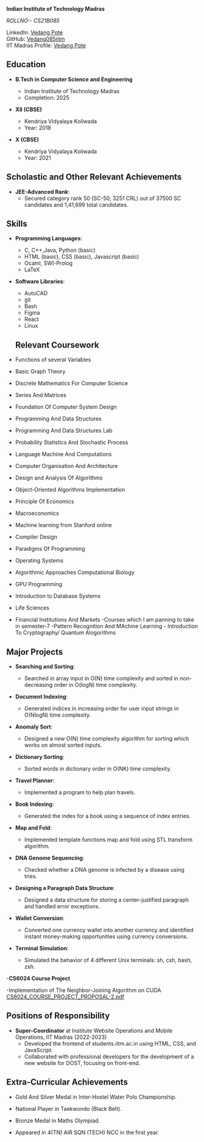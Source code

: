 **Indian Institute of Technology Madras**

*ROLLNO:- CS21B085*  


LinkedIn: [Vedang Pote](https://www.linkedin.com/in/vedang-pote-8445b722a)  
GitHub: [Vedang085iitm](https://github.com/Vedang085iitm)  
IIT Madras Profile: [Vedang Pote](http://www.cse.iitm.ac.in/profile.php?arg=Mjg4OQ==)



## Education
- **B.Tech in Computer Science and Engineering**  
  - Indian Institute of Technology Madras  
  - Completion: 2025

- **XII (CBSE)**  
  - Kendriya Vidyalaya Koliwada
  - Year: 2018

- **X (CBSE)**  
  - Kendriya Vidyalaya Koliwada
  - Year: 2021

## Scholastic and Other Relevant Achievements
- **JEE-Advanced Rank**:
  - Secured category rank 50 (SC-50, 3251 CRL) out of 37500 SC candidates and 1,41,699 total candidates.
 
## Skills
- **Programming Languages**:
  - C, C++,Java, Python (basic)
  - HTML (basic), CSS (basic), Javascript (basic)
  - Ocaml, SWI-Prolog
  - LaTeX
- **Software Libraries**:
  - AutoCAD
  - git
  - Bash
  - Figma
  - React
  - Linux
 
  ## Relevant Coursework
- Functions of several Variables
- Basic Graph Theory
- Discrete Mathematics For Computer Science
- Series And Matrices
- Foundation Of Computer System Design
- Programming And Data Structures
- Programming And Data Structures Lab
- Probability Statistics And Stochastic Process
- Language Machine And Computations
- Computer Organisation And Architecture
- Design and Analysis Of Algorithms
- Object-Oriented Algorithms Implementation
- Principle Of Economics
- Macroeconomics
- Machine learning from Stanford online
- Compiler Design
- Paradigms Of Programming
- Operating Systems
- Algorithmic Approaches Computational Biology
- GPU Programming
- Introduction to Database Systems
- Life Sciences
- Financial Institutions And Markets
         -Courses which I am panning to take in semester-7
              -Pattern Recognition And MAchine Learning
              - Introduction To Cryptography/ Quantum Alogorithms

## Major Projects
- **Searching and Sorting**:
  - Searched in array input in O(N) time complexity and sorted in non-decreasing order in O(logN) time complexity.

- **Document Indexing**:
  - Generated indices in increasing order for user input strings in O(NlogN) time complexity.

- **Anomaly Sort**:
  - Designed a new O(N) time complexity algorithm for sorting which works on almost sorted inputs.

- **Dictionary Sorting**:
  - Sorted words in dictionary order in O(NK) time complexity.

- **Travel Planner**:
  - Implemented a program to help plan travels.

- **Book Indexing**:
  - Generated the index for a book using a sequence of index entries.

- **Map and Fold**:
  - Implemented template functions map and fold using STL transform algorithm.

- **DNA Genome Sequencing**:
  - Checked whether a DNA genome is infected by a disease using tries.

- **Designing a Paragraph Data Structure**:
  - Designed a data structure for storing a center-justified paragraph and handled error exceptions.

- **Wallet Conversion**:
  - Converted one currency wallet into another currency and identified instant money-making opportunities using currency conversions.

- **Terminal Simulation**:
  - Simulated the behavior of 4 different Unix terminals: sh, csh, bash, zsh.

-**CS6024 Course Project**


-Implementation of The Neighbor-Joining Algorithm on CUDA  [CS6024_COURSE_PROJECT_PROPOSAL-2.pdf](https://github.com/Vedang085iitm/Resume/files/14787835/CS6024_COURSE_PROJECT_PROPOSAL-2.pdf)


## Positions of Responsibility
- **Super-Coordinator** at Institute Website Operations and Mobile Operations, IIT Madras (2022-2023)
  - Developed the frontend of students.iitm.ac.in using HTML, CSS, and JavaScript.
  - Collaborated with professional developers for the development of a new website for DOST, focusing on front-end.


## Extra-Curricular Achievements
- Gold And Silver Medal in Inter-Hostel Water Polo Championship.
- National Player in Taekwondo (Black Belt).
- Bronze Medal in Maths Olympiad.

- Appeared in 4(TN) AIR SQN (TECH) NCC in the first year.
